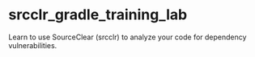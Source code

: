 # srcclr_gradle_training_lab
Learn to use SourceClear (srcclr) to analyze your code for dependency vulnerabilities.

